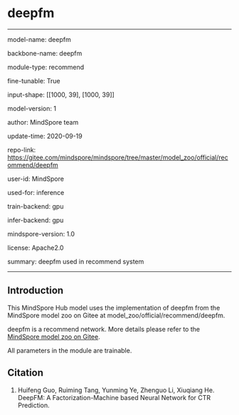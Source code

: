 # deepfm

---

model-name: deepfm

backbone-name: deepfm

module-type: recommend

fine-tunable: True

input-shape: [[1000, 39], [1000, 39]]

model-version: 1


author: MindSpore team

update-time: 2020-09-19

repo-link: https://gitee.com/mindspore/mindspore/tree/master/model_zoo/official/recommend/deepfm

user-id: MindSpore

used-for: inference

train-backend: gpu

infer-backend: gpu

mindspore-version: 1.0

license: Apache2.0

summary: deepfm used in recommend system

---


## Introduction

This MindSpore Hub model uses the implementation of deepfm from the MindSpore model zoo on Gitee at model_zoo/official/recommend/deepfm.

deepfm is a recommend network. More details please refer to the [MindSpore model zoo on Gitee](https://gitee.com/mindspore/mindspore/blob/master/model_zoo/official/recommend/deepfm/README.md).

All parameters in the module are trainable.


## Citation

1. Huifeng Guo, Ruiming Tang, Yunming Ye, Zhenguo Li, Xiuqiang He. DeepFM: A Factorization-Machine based Neural Network for CTR Prediction.
